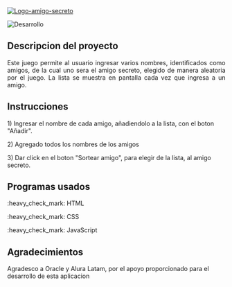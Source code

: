 <a href="">
  <img src="https://github.com/user-attachments/assets/8276babe-8d47-40a9-b591-d76e55965b3b" alt="Logo-amigo-secreto">
</a>

<p>
 <img src="https://img.shields.io/badge/STATUS-Desarrollo-green" alt="Desarrollo"> 
</p>

## Descripcion del proyecto
<p align="justify">
  Este juego permite al usuario ingresar varios nombres, identificados como amigos, de la cual uno sera el amigo secreto, elegido de manera aleatoria por el juego. La lista se muestra en pantalla cada vez que ingresa a un amigo.
</p>

## Instrucciones
<p>
 1) Ingresar el nombre de cada amigo, añadiendolo a la lista, con el boton "Añadir".
</p>
<p>
 2) Agregado todos los nombres de los amigos 
</p>
<p>
 3) Dar click en el boton "Sortear amigo", para elegir de la lista, al amigo secreto.
</p>

## Programas usados
 <p>
  :heavy_check_mark: HTML
 </p>
 <p>
 :heavy_check_mark: CSS  
 </p>
<p>
 :heavy_check_mark: JavaScript 
</p>
 
## Agradecimientos
<p>
  Agradesco a Oracle y Alura Latam, por el apoyo proporcionado para el desarrollo de esta aplicacion
</p>

